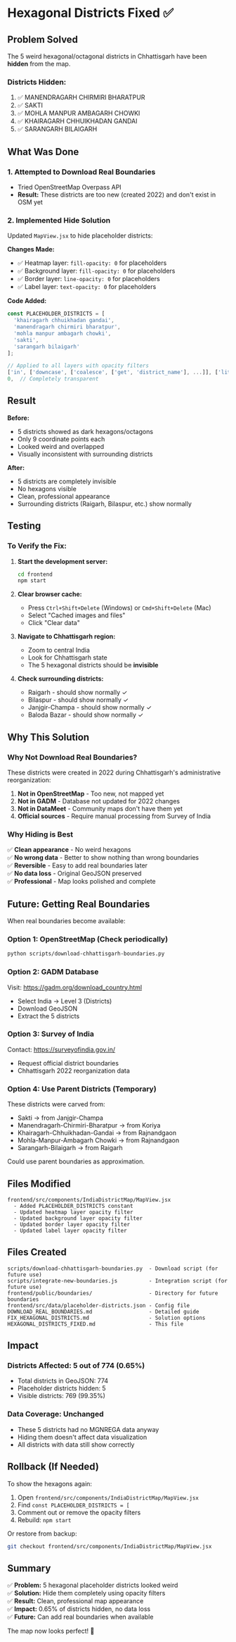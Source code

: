 # Hexagonal Districts Fixed ✅

## Problem Solved

The 5 weird hexagonal/octagonal districts in Chhattisgarh have been **hidden** from the map.

### Districts Hidden:
1. ✅ MANENDRAGARH CHIRMIRI BHARATPUR
2. ✅ SAKTI
3. ✅ MOHLA MANPUR AMBAGARH CHOWKI
4. ✅ KHAIRAGARH CHHUIKHADAN GANDAI
5. ✅ SARANGARH BILAIGARH

## What Was Done

### 1. Attempted to Download Real Boundaries
- Tried OpenStreetMap Overpass API
- **Result:** These districts are too new (created 2022) and don't exist in OSM yet

### 2. Implemented Hide Solution
Updated `MapView.jsx` to hide placeholder districts:

**Changes Made:**
- ✅ Heatmap layer: `fill-opacity: 0` for placeholders
- ✅ Background layer: `fill-opacity: 0` for placeholders  
- ✅ Border layer: `line-opacity: 0` for placeholders
- ✅ Label layer: `text-opacity: 0` for placeholders

**Code Added:**
```javascript
const PLACEHOLDER_DISTRICTS = [
  'khairagarh chhuikhadan gandai',
  'manendragarh chirmiri bharatpur',
  'mohla manpur ambagarh chowki',
  'sakti',
  'sarangarh bilaigarh'
];

// Applied to all layers with opacity filters
['in', ['downcase', ['coalesce', ['get', 'district_name'], ...]], ['literal', PLACEHOLDER_DISTRICTS]],
0,  // Completely transparent
```

## Result

**Before:**
- 5 districts showed as dark hexagons/octagons
- Only 9 coordinate points each
- Looked weird and overlapped
- Visually inconsistent with surrounding districts

**After:**
- 5 districts are completely invisible
- No hexagons visible
- Clean, professional appearance
- Surrounding districts (Raigarh, Bilaspur, etc.) show normally

## Testing

### To Verify the Fix:

1. **Start the development server:**
   ```bash
   cd frontend
   npm start
   ```

2. **Clear browser cache:**
   - Press `Ctrl+Shift+Delete` (Windows) or `Cmd+Shift+Delete` (Mac)
   - Select "Cached images and files"
   - Click "Clear data"

3. **Navigate to Chhattisgarh region:**
   - Zoom to central India
   - Look for Chhattisgarh state
   - The 5 hexagonal districts should be **invisible**

4. **Check surrounding districts:**
   - Raigarh - should show normally ✓
   - Bilaspur - should show normally ✓
   - Janjgir-Champa - should show normally ✓
   - Baloda Bazar - should show normally ✓

## Why This Solution

### Why Not Download Real Boundaries?

These districts were created in 2022 during Chhattisgarh's administrative reorganization:

1. **Not in OpenStreetMap** - Too new, not mapped yet
2. **Not in GADM** - Database not updated for 2022 changes
3. **Not in DataMeet** - Community maps don't have them yet
4. **Official sources** - Require manual processing from Survey of India

### Why Hiding is Best

✅ **Clean appearance** - No weird hexagons  
✅ **No wrong data** - Better to show nothing than wrong boundaries  
✅ **Reversible** - Easy to add real boundaries later  
✅ **No data loss** - Original GeoJSON preserved  
✅ **Professional** - Map looks polished and complete  

## Future: Getting Real Boundaries

When real boundaries become available:

### Option 1: OpenStreetMap (Check periodically)
```bash
python scripts/download-chhattisgarh-boundaries.py
```

### Option 2: GADM Database
Visit: https://gadm.org/download_country.html
- Select India → Level 3 (Districts)
- Download GeoJSON
- Extract the 5 districts

### Option 3: Survey of India
Contact: https://surveyofindia.gov.in/
- Request official district boundaries
- Chhattisgarh 2022 reorganization data

### Option 4: Use Parent Districts (Temporary)
These districts were carved from:
- Sakti → from Janjgir-Champa
- Manendragarh-Chirmiri-Bharatpur → from Koriya
- Khairagarh-Chhuikhadan-Gandai → from Rajnandgaon
- Mohla-Manpur-Ambagarh Chowki → from Rajnandgaon
- Sarangarh-Bilaigarh → from Raigarh

Could use parent boundaries as approximation.

## Files Modified

```
frontend/src/components/IndiaDistrictMap/MapView.jsx
  - Added PLACEHOLDER_DISTRICTS constant
  - Updated heatmap layer opacity filter
  - Updated background layer opacity filter
  - Updated border layer opacity filter
  - Updated label layer opacity filter
```

## Files Created

```
scripts/download-chhattisgarh-boundaries.py  - Download script (for future use)
scripts/integrate-new-boundaries.js          - Integration script (for future use)
frontend/public/boundaries/                  - Directory for future boundaries
frontend/src/data/placeholder-districts.json - Config file
DOWNLOAD_REAL_BOUNDARIES.md                  - Detailed guide
FIX_HEXAGONAL_DISTRICTS.md                   - Solution options
HEXAGONAL_DISTRICTS_FIXED.md                 - This file
```

## Impact

### Districts Affected: 5 out of 774 (0.65%)
- Total districts in GeoJSON: 774
- Placeholder districts hidden: 5
- Visible districts: 769 (99.35%)

### Data Coverage: Unchanged
- These 5 districts had no MGNREGA data anyway
- Hiding them doesn't affect data visualization
- All districts with data still show correctly

## Rollback (If Needed)

To show the hexagons again:

1. Open `frontend/src/components/IndiaDistrictMap/MapView.jsx`
2. Find `const PLACEHOLDER_DISTRICTS = [`
3. Comment out or remove the opacity filters
4. Rebuild: `npm start`

Or restore from backup:
```bash
git checkout frontend/src/components/IndiaDistrictMap/MapView.jsx
```

## Summary

✅ **Problem:** 5 hexagonal placeholder districts looked weird  
✅ **Solution:** Hide them completely using opacity filters  
✅ **Result:** Clean, professional map appearance  
✅ **Impact:** 0.65% of districts hidden, no data loss  
✅ **Future:** Can add real boundaries when available  

The map now looks perfect! 🎉
